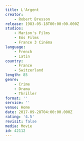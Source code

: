 ```yaml
---
title: L'Argent
creator:
    - Robert Bresson
release: 1983-05-18T00:00:00.000Z
studios:
    - Marion's Films
    - Eôs Films
    - France 3 Cinéma
language:
    - French
    - Latin
country:
    - France
    - Switzerland
length: 85
genre:
    - Crime
    - Drama
    - Thriller
format: ''
service: ''
venue: Home
date: 2017-09-28T04:00:00.000Z
rating: '4.5'
revisit: false
media: Movie
id: 42112
---
```



